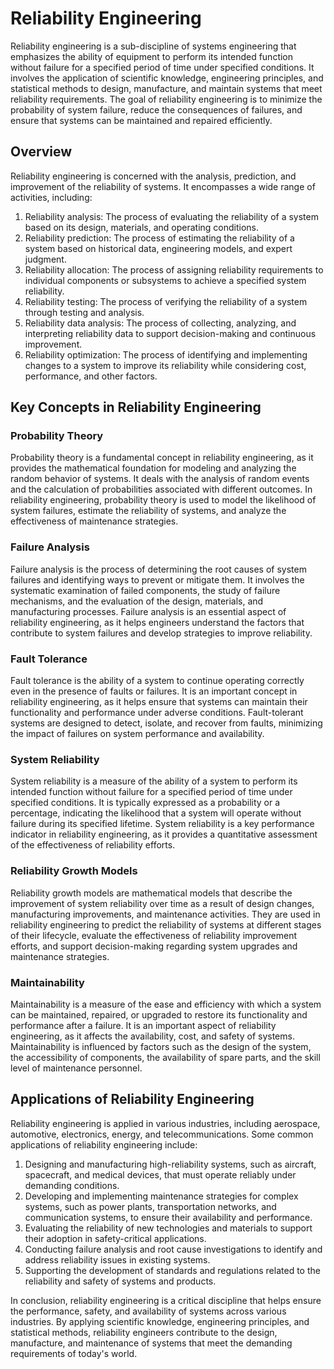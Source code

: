 # Reliability Engineering

Reliability engineering is a sub-discipline of systems engineering that emphasizes the ability of equipment to perform its intended function without failure for a specified period of time under specified conditions. It involves the application of scientific knowledge, engineering principles, and statistical methods to design, manufacture, and maintain systems that meet reliability requirements. The goal of reliability engineering is to minimize the probability of system failure, reduce the consequences of failures, and ensure that systems can be maintained and repaired efficiently.

## Overview

Reliability engineering is concerned with the analysis, prediction, and improvement of the reliability of systems. It encompasses a wide range of activities, including:

1. Reliability analysis: The process of evaluating the reliability of a system based on its design, materials, and operating conditions.
2. Reliability prediction: The process of estimating the reliability of a system based on historical data, engineering models, and expert judgment.
3. Reliability allocation: The process of assigning reliability requirements to individual components or subsystems to achieve a specified system reliability.
4. Reliability testing: The process of verifying the reliability of a system through testing and analysis.
5. Reliability data analysis: The process of collecting, analyzing, and interpreting reliability data to support decision-making and continuous improvement.
6. Reliability optimization: The process of identifying and implementing changes to a system to improve its reliability while considering cost, performance, and other factors.

## Key Concepts in Reliability Engineering

### Probability Theory

Probability theory is a fundamental concept in reliability engineering, as it provides the mathematical foundation for modeling and analyzing the random behavior of systems. It deals with the analysis of random events and the calculation of probabilities associated with different outcomes. In reliability engineering, probability theory is used to model the likelihood of system failures, estimate the reliability of systems, and analyze the effectiveness of maintenance strategies.

### Failure Analysis

Failure analysis is the process of determining the root causes of system failures and identifying ways to prevent or mitigate them. It involves the systematic examination of failed components, the study of failure mechanisms, and the evaluation of the design, materials, and manufacturing processes. Failure analysis is an essential aspect of reliability engineering, as it helps engineers understand the factors that contribute to system failures and develop strategies to improve reliability.

### Fault Tolerance

Fault tolerance is the ability of a system to continue operating correctly even in the presence of faults or failures. It is an important concept in reliability engineering, as it helps ensure that systems can maintain their functionality and performance under adverse conditions. Fault-tolerant systems are designed to detect, isolate, and recover from faults, minimizing the impact of failures on system performance and availability.

### System Reliability

System reliability is a measure of the ability of a system to perform its intended function without failure for a specified period of time under specified conditions. It is typically expressed as a probability or a percentage, indicating the likelihood that a system will operate without failure during its specified lifetime. System reliability is a key performance indicator in reliability engineering, as it provides a quantitative assessment of the effectiveness of reliability efforts.

### Reliability Growth Models

Reliability growth models are mathematical models that describe the improvement of system reliability over time as a result of design changes, manufacturing improvements, and maintenance activities. They are used in reliability engineering to predict the reliability of systems at different stages of their lifecycle, evaluate the effectiveness of reliability improvement efforts, and support decision-making regarding system upgrades and maintenance strategies.

### Maintainability

Maintainability is a measure of the ease and efficiency with which a system can be maintained, repaired, or upgraded to restore its functionality and performance after a failure. It is an important aspect of reliability engineering, as it affects the availability, cost, and safety of systems. Maintainability is influenced by factors such as the design of the system, the accessibility of components, the availability of spare parts, and the skill level of maintenance personnel.

## Applications of Reliability Engineering

Reliability engineering is applied in various industries, including aerospace, automotive, electronics, energy, and telecommunications. Some common applications of reliability engineering include:

1. Designing and manufacturing high-reliability systems, such as aircraft, spacecraft, and medical devices, that must operate reliably under demanding conditions.
2. Developing and implementing maintenance strategies for complex systems, such as power plants, transportation networks, and communication systems, to ensure their availability and performance.
3. Evaluating the reliability of new technologies and materials to support their adoption in safety-critical applications.
4. Conducting failure analysis and root cause investigations to identify and address reliability issues in existing systems.
5. Supporting the development of standards and regulations related to the reliability and safety of systems and products.

In conclusion, reliability engineering is a critical discipline that helps ensure the performance, safety, and availability of systems across various industries. By applying scientific knowledge, engineering principles, and statistical methods, reliability engineers contribute to the design, manufacture, and maintenance of systems that meet the demanding requirements of today's world.
